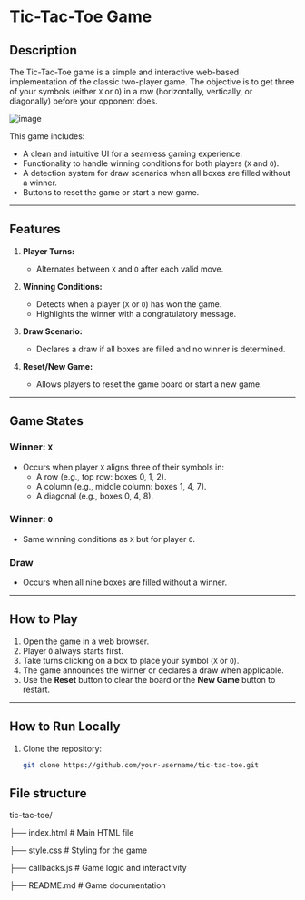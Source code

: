 # Tic-Tac-Toe Game

## Description
The Tic-Tac-Toe game is a simple and interactive web-based implementation of the classic two-player game. The objective is to get three of your symbols (either `X` or `O`) in a row (horizontally, vertically, or diagonally) before your opponent does.

![image](https://github.com/user-attachments/assets/7a927010-7222-4405-86c7-0754e498577f)

This game includes:  
- A clean and intuitive UI for a seamless gaming experience.  
- Functionality to handle winning conditions for both players (`X` and `O`).  
- A detection system for draw scenarios when all boxes are filled without a winner.  
- Buttons to reset the game or start a new game.  

---

## Features
1. **Player Turns:**  
   - Alternates between `X` and `O` after each valid move.  

2. **Winning Conditions:**  
   - Detects when a player (`X` or `O`) has won the game.  
   - Highlights the winner with a congratulatory message.  

3. **Draw Scenario:**  
   - Declares a draw if all boxes are filled and no winner is determined.  

4. **Reset/New Game:**  
   - Allows players to reset the game board or start a new game.  

---

## Game States

### Winner: `X`
- Occurs when player `X` aligns three of their symbols in:  
  - A row (e.g., top row: boxes 0, 1, 2).  
  - A column (e.g., middle column: boxes 1, 4, 7).  
  - A diagonal (e.g., boxes 0, 4, 8).  

### Winner: `O`
- Same winning conditions as `X` but for player `O`.  

### Draw
- Occurs when all nine boxes are filled without a winner.  

---

## How to Play
1. Open the game in a web browser.  
2. Player `O` always starts first.  
3. Take turns clicking on a box to place your symbol (`X` or `O`).  
4. The game announces the winner or declares a draw when applicable.  
5. Use the **Reset** button to clear the board or the **New Game** button to restart.  

---

## How to Run Locally

1. Clone the repository:  
   ```bash
   git clone https://github.com/your-username/tic-tac-toe.git

## File structure


tic-tac-toe/

├── index.html      # Main HTML file

├── style.css       # Styling for the game

├── callbacks.js    # Game logic and interactivity

├── README.md       # Game documentation
